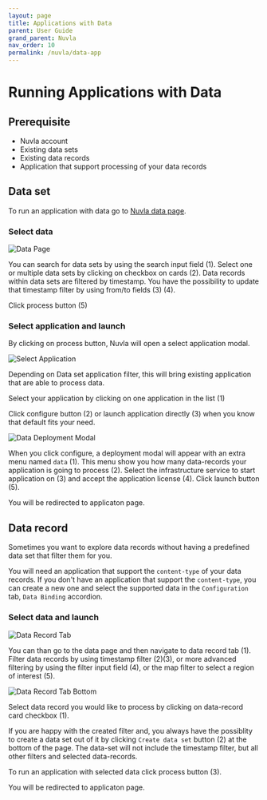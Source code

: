```yaml
---
layout: page
title: Applications with Data
parent: User Guide
grand_parent: Nuvla
nav_order: 10
permalink: /nuvla/data-app
---
```


# Running Applications with Data

## Prerequisite

- Nuvla account
- Existing data sets
- Existing data records 
- Application that support processing of your data records 

## Data set

To run an application with data go to [Nuvla data page](https://nuvla.io/ui/data).

### Select data

![Data Page](/assets/img/data-page.png)

You can search for data sets by using the search input field (1).
Select one or multiple data sets by clicking on checkbox on cards (2).
Data records within data sets are filtered by timestamp. You have the
possibility to update that timestamp filter by using from/to fields (3) (4).

Click process button (5)

### Select application and launch

By clicking on process button, Nuvla will open a select application modal.

![Select Application](/assets/img/data-select-app.png)

Depending on Data set application filter, this will bring existing application that are able to process data.

Select your application by clicking on one application in the list (1)

Click configure button (2) or launch application directly (3) when you know that default fits your need.

![Data Deployment Modal](/assets/img/data-deployment-modal.png)

When you click configure, a deployment modal will appear with an extra menu named `data` (1). This menu show you how many data-records your application is going to process (2). Select the infrastructure service to start application on (3) and accept the application license (4). Click launch button (5).

You will be redirected to applicaton page.


## Data record

Sometimes you want to explore data records without having a predefined data set that filter them for you.

You will need an application that support the `content-type` of your data records. If you don't have an application
that support the `content-type`, you can create a new one and select the supported data in the `Configuration` tab, `Data Binding` accordion.

### Select data and launch

![Data Record Tab](/assets/img/data-record.png)

You can than go to the data page and then navigate to data record tab (1). 
Filter data records by using timestamp filter (2)(3), or more advanced filtering by using the filter input field (4), or the map filter to select a region of interest (5).

![Data Record Tab Bottom](/assets/img/data-record-bottom.png)

Select data record you would like to process by clicking on data-record card checkbox (1).

If you are happy with the created filter and, you always have the possiblity to create a data set out of it by clicking `Create data set` button (2) at the bottom of the page. The data-set will not include the timestamp filter, but all other filters and selected data-records.

To run an application with selected data click process button (3).

You will be redirected to applicaton page.

